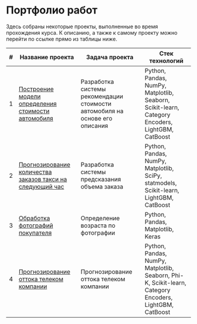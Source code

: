 # Портфолио работ

Здесь собраны некоторые проекты, выполненные во время прохождения курса. 
К описанию, а также к самому проекту можно перейти по ссылке прямо из таблицы ниже.

| #   | Название проекта                                                                     | Задача проекта                                                              | Стек технологий                                                                                        |
|-----|--------------------------------------------------------------------------------------|-----------------------------------------------------------------------------|--------------------------------------------------------------------------------------------------------|
| 1   | [Построение модели определения стоимости автомобиля](/car-price/)                    | Разработка системы рекомендации стоимости автомобиля на основе его описания | Python, Pandas, NumPy, Matplotlib, Seaborn, Scikit-learn, Category Encoders, LightGBM, CatBoost        |
| 2   | [Прогнозирование количества заказов такси на следующий час](/forecast-ordering-taxi) | Разработка системы предсказания объема заказа                               | Python, Pandas, NumPy, Matplotlib, SciPy, statmodels, Scikit-learn, LightGBM, CatBoost                 |
| 3   | [Обработка фотографий покупателя](/customer-age)                                     | Определение возраста по фотографии                                          | Python, Pandas, Matplotlib, Keras                                                                      |
| 4   | [Прогнозирование оттока телеком компании](/telecom-customer-churn)                   | Прогнозирование оттока телеком компании                                     | Python, Pandas, NumPy, Matplotlib, Seaborn, Phi-K, Scikit-learn, Category Encoders, LightGBM, CatBoost |
